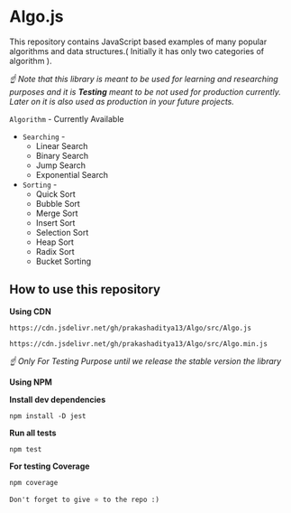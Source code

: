 # Algo.js

This repository contains JavaScript based examples of many
popular algorithms and data structures.( Initially it has only two categories of algorithm ).

*☝ Note that this library is meant to be used for learning and researching purposes
and it is **Testing** meant to be not used for production currently. Later on it is also used as production in your future projects.*

`Algorithm` - Currently Available

* `Searching` - 
   * Linear Search
   * Binary Search
   * Jump Search
   * Exponential Search
* `Sorting` - 
   * Quick Sort
   * Bubble Sort
   * Merge Sort
   * Insert Sort
   * Selection Sort
   * Heap Sort
   * Radix Sort
   * Bucket Sorting

## How to use this repository

**Using CDN**
```
https://cdn.jsdelivr.net/gh/prakashaditya13/Algo/src/Algo.js
```
```
https://cdn.jsdelivr.net/gh/prakashaditya13/Algo/src/Algo.min.js
```
*☝ Only For Testing Purpose until we release the stable version the library*

**Using NPM**

**Install dev dependencies**

```
npm install -D jest
```

**Run all tests**

```
npm test
```

**For testing Coverage**

```
npm coverage
```

`Don't forget to give ⭐ to the repo :)`

